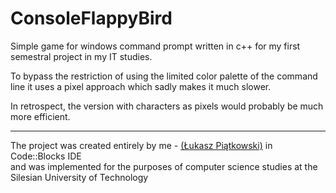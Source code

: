 # ConsoleFlappyBird

Simple game for windows command prompt written in c++ for my first semestral project in my IT studies.

To bypass the restriction of using the limited color palette of the command line
it uses a pixel approach which sadly makes it much slower.

In retrospect, the version with characters as pixels would probably be much more efficient.

---------------

The project was created entirely by me - [\(Łukasz Piątkowski)](https://github.com/LukaszPiatkowski27) in Code::Blocks IDE <br>
and was implemented for the purposes of computer science studies at the Silesian University of Technology
